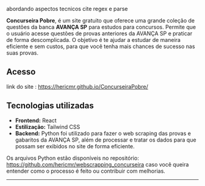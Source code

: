 abordando aspectos tecnicos cite regex e parse


 **Concurseira Pobre**, é um site gratuito que oferece uma grande coleção de questões da banca **AVANÇA SP** para estudos para concursos.
Permite que o usuário acesse questões de provas anteriores da AVANÇA SP e praticar de forma descomplicada. 
O objetivo é te ajudar a estudar de maneira eficiente e sem custos, para que você tenha mais chances de sucesso nas suas provas.

## Acesso
link do site : https://hericmr.github.io/ConcurseiraPobre/


## Tecnologias utilizadas

- **Frontend:** React
- **Estilização:** Tailwind CSS
- **Backend:** Python foi utilizado para fazer o web scraping das provas e gabaritos da AVANÇA SP, além de processar e tratar os dados para que possam ser exibidos no site de forma eficiente.

Os arquivos Python estão disponíveis no repositório: https://github.com/hericmr/webscrapping_concurseira caso você queira entender como o processo é feito ou contribuir com melhorias.

---

